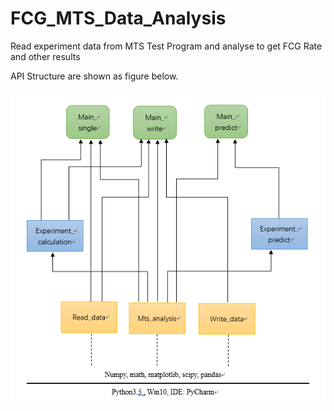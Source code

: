 # FCG_MTS_Data_Analysis

Read experiment data from MTS Test Program and analyse to get FCG Rate and other results

API Structure are shown as figure below.

![image](https://github.com/falazzzz/FCG_MTS_Data_Analysis/blob/master/API_Structure.PNG)
